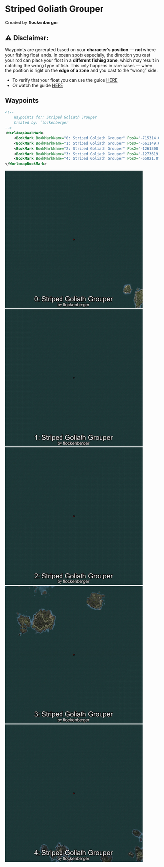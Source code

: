 # Striped Goliath Grouper
Created by **flockenberger**

## ⚠️ Disclaimer:
Waypoints are generated based on your __**character’s position**__ — __not__ where your fishing float lands.
In ocean spots especially, the direction you cast your rod can place your float in a **different fishing zone**, which may result in catching the wrong type of fish.
This only happens in rare cases — when the position is right on the **edge of a zone** and you cast to the “wrong” side.

- To verify that your float you can use the guide [HERE](https://flockenberger.github.io/bdo-fish-position/)
- Or watch the guide [HERE](https://youtu.be/t-VXcRoNojk)

## Waypoints
```xml
<!--
    Waypoints for: Striped Goliath Grouper
    Created by: flockenberger
-->
<WorldmapBookMark>
    <BookMark BookMarkName="0: Striped Goliath Grouper" PosX="-715314.0" PosY="-7657.0" PosZ="325585.0" />
    <BookMark BookMarkName="1: Striped Goliath Grouper" PosX="-661149.0" PosY="-8067.0" PosZ="800745.0" />
    <BookMark BookMarkName="2: Striped Goliath Grouper" PosX="-1261308.0" PosY="-7599.0" PosZ="782209.0" />
    <BookMark BookMarkName="3: Striped Goliath Grouper" PosX="-1273619.0" PosY="-7612.0" PosZ="951032.0" />
    <BookMark BookMarkName="4: Striped Goliath Grouper" PosX="-65021.0" PosY="-7701.0" PosZ="754416.0" />
</WorldmapBookMark>
```

<img src="./Striped Goliath Grouper_0_Preview.webp" width="450"/> <img src="./Striped Goliath Grouper_1_Preview.webp" width="450"/> <img src="./Striped Goliath Grouper_2_Preview.webp" width="450"/> <img src="./Striped Goliath Grouper_3_Preview.webp" width="450"/> <img src="./Striped Goliath Grouper_4_Preview.webp" width="450"/> 